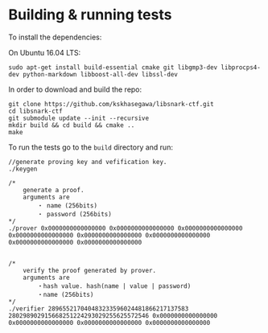 # Building & running tests

To install the dependencies:

On Ubuntu 16.04 LTS:

```
sudo apt-get install build-essential cmake git libgmp3-dev libprocps4-dev python-markdown libboost-all-dev libssl-dev
```

In order to download and build the repo:

```
git clone https://github.com/kskhasegawa/libsnark-ctf.git
cd libsnark-ctf
git submodule update --init --recursive
mkdir build && cd build && cmake ..
make
```

To run the tests go to the `build` directory and run:

```
//generate proving key and vefification key.
./keygen

/*  
    generate a proof.
    arguments are 
        ・ name (256bits)
        ・ password (256bits)
*/
./prover 0x0000000000000000 0x0000000000000000 0x0000000000000000 0x0000000000000000 0x0000000000000000 0x0000000000000000 0x0000000000000000 0x0000000000000000


/*
    verify the proof generated by prover.
    arguments are
        ・hash value. hash(name | value | password)
        ・name (256bits)
*/
./verifier 289655217040483233596024481866217137583 280298902915668251224293029255625572546 0x0000000000000000 0x0000000000000000 0x0000000000000000 0x0000000000000000

```

